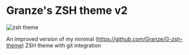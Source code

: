 Granze's ZSH theme v2
=====================

![zsh theme](http://s9.postimage.org/x3o43u9m7/Screen_Shot_2012_10_19_at_16_23_51.png)

An improved version of my minimal (https://github.com/Granze/G-zsh-theme) ZSH theme with git integration